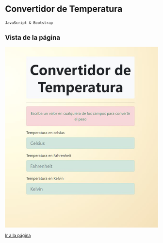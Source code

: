 # Convertidor de Temperatura
`JavaScript & Bootstrap`

## Vista de la página
![image](app.jpg)

[Ir a la página](https://elastic-varahamihira-add21e.netlify.app/)